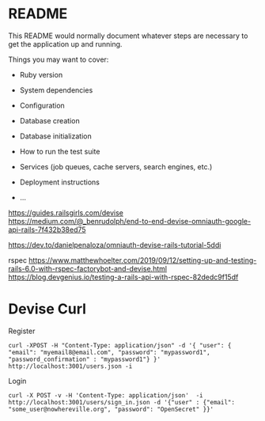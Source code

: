 # README

This README would normally document whatever steps are necessary to get the
application up and running.

Things you may want to cover:

* Ruby version

* System dependencies

* Configuration

* Database creation

* Database initialization

* How to run the test suite

* Services (job queues, cache servers, search engines, etc.)

* Deployment instructions

* ...

https://guides.railsgirls.com/devise
https://medium.com/@_benrudolph/end-to-end-devise-omniauth-google-api-rails-7f432b38ed75 

https://dev.to/danielpenaloza/omniauth-devise-rails-tutorial-5ddi

rspec
https://www.matthewhoelter.com/2019/09/12/setting-up-and-testing-rails-6.0-with-rspec-factorybot-and-devise.html
https://blog.devgenius.io/testing-a-rails-api-with-rspec-82dedc9f15df

# Devise Curl

Register



```shell
curl -XPOST -H "Content-Type: application/json" -d '{ "user": { "email": "myemail8@email.com", "password": "mypassword1", "password_confirmation" : "mypassword1"} }' http://localhost:3001/users.json -i
```

Login
```shell
curl -X POST -v -H 'Content-Type: application/json'  -i http://localhost:3001/users/sign_in.json -d '{"user" : {"email": "some_user@nowhereville.org", "password": "OpenSecret" }}'
```




